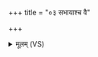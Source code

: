 +++
title = "०३ सभायाश्च वै"

+++
<details><summary>मूलम् (VS)</summary>

स॒भाया॑श्च॒ वै ससमि॑तेश्च॒ सेना॑याश्च॒ सुरा॑याश्च प्रि॒यं धाम॑ भवति॒ य ए॒वं वेद॑ ॥
</details>